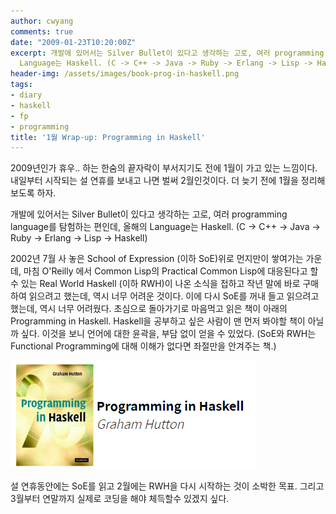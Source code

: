 ```yaml
---
author: cwyang
comments: true
date: "2009-01-23T10:20:00Z"
excerpt: 개발에 있어서는 Silver Bullet이 있다고 생각하는 고로, 여러 programming language를 탐험하는 편인데, 올해의
  Language는 Haskell. (C -> C++ -> Java -> Ruby -> Erlang -> Lisp -> Haskell)
header-img: /assets/images/book-prog-in-haskell.png
tags:
- diary
- haskell
- fp
- programming
title: '1월 Wrap-up: Programming in Haskell'
---
```

2009년인가 휴우.. 하는 한숨의 끝자락이 부서지기도 전에 1월이 가고 있는 느낌이다. 내일부터 시작되는 설 연휴를 보내고 나면 벌써 2월인것이다.
더 늦기 전에 1월을 정리해보도록 하자.

개발에 있어서는 Silver Bullet이 있다고 생각하는 고로, 여러 programming language를 탐험하는 편인데,
올해의 Language는 Haskell. (C -> C++ -> Java -> Ruby -> Erlang -> Lisp -> Haskell)

2002년 7월 사 놓은 School of Expression (이하 SoE)위로 먼지만이 쌓여가는 가운데,
마침 O'Reilly 에서 Common Lisp의 Practical Common Lisp에 대응된다고 할 수 있는 Real World Haskell (이하 RWH)이 나온 소식을 접하고
작년 말에 바로 구매하여 읽으려고 했는데, 역시 너무 어려운 것이다.
이에 다시 SoE를 꺼내 들고 읽으려고 했는데, 역시 너무 어려웠다.
초심으로 돌아가기로 마음먹고 읽은 책이 아래의 Programming in Haskell. Haskell을 공부하고 싶은 사람이 맨 먼저 봐야할 책이 아닐까 싶다.
이것을 보니 언어에 대한 윤곽을, 부담 없이 얻을 수 있었다. (SoE와 RWH는 Functional Programming에 대해 이해가 없다면 좌절만을 안겨주는 책.)

[![Programming in Haskell, Graham Hutton](/assets/images/book-prog-in-haskell.png)](http://www.amazon.com/exec/obidos/ASIN/0521692695/ref=nosim/deliciousmons-20)

설 연휴동안에는 SoE를 읽고 2월에는 RWH을 다시 시작하는 것이 소박한 목표. 그리고 3월부터 연말까지 실제로 코딩을 해야 체득할수 있겠지 싶다.


